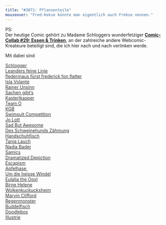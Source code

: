 ```yaml
---
title: "#3071: Pflanzenteile"
mouseover: "Fred-Kekse könnte man eigentlich auch Frekse nennen."
---
```

<p></p><p>PS:<br /> Der heutige Comic gehört zu Madame Schloggers wunderfetziger <a href="http://schlogger.de/wordpress/"><strong>Comic-Collab #29: Essen &amp; Trinken</strong></a>, an der zahlreiche andere Webcomic-Kreateure beteiligt sind, die ich hier nach und nach verlinken werde.</p><p>Mit dabei sind</p><p><a href="http://schlogger.de/wordpress/comic-collab-029-essen-trinken/" target="_blank"><span style="color: #333333;">Schlogger</span></a><br /><a href="http://feinelinie.wordpress.com/2014/02/15/comic-collab-029-essen-und-trinken/" target="_blank"><span style="color: #333333;">Leanders feine Linie</span></a><br /><a href="http://www.fonflatter.de/2014/02/15/3071-pflanzenteile/" target="_blank"><span style="color: #333333;">fledermaus fürst frederick fon flatter</span></a><br /><a href="http://www.isla-volante.ch/comic-collab-29-essen-und-trinken/" target="_blank"><span style="color: #333333;">Isla Volante</span></a><br /><a href="http://rainerunsinn.blogspot.de/2014/02/operationsbesteck.html" target="_blank"><span style="color: #333333;">Rainer Unsinn</span></a><br /><a href="http://demichl.wordpress.com/2014/02/15/comic-collab-essen-trinken/" target="_blank"><span style="color: #333333;">Sachen gibt’s</span></a><br /><a href="http://kasterlkasper.de/2014/02/comic-collab/" target="_blank"><span style="color: #333333;">Kasterlkasper</span></a><br /><a href="http://teamocomics.wordpress.com/2014/02/15/comic-collab-29-essen-und-trinken/" target="_blank"><span style="color: #333333;">Team O</span></a><br /><a href="http://klausgehrmannbaeckmann.blogspot.de/2014/02/comic-collabs-29-essen-und-trinken.html" target="_blank"><span style="color: #333333;">KGB</span></a><br /><a href="http://paintedhell.de/blag2/?p=2328" target="_blank"><span style="color: #333333;">Swimsuit Competition</span></a><br /><a href="http://jolott.blogspot.de/2014/02/comic-collab-028-essen-trinken.html" target="_blank"><span style="color: #333333;">Jo Lott</span></a><br /><a href="http://sadbutawesome.com/post/76715145062/essen-trinken" target="_blank"><span style="color: #333333;">Sad But Awesome</span></a><br /><a href="http://des-schweinehunds-zaehmung.blogspot.de/search/label/NEUNUNDZWANZIG?m=1" target="_blank"><span style="color: #333333;">Des Schweinehunds Zähmung</span></a><br /><a href="http://www.handschuhfisch.de/not-mach-erfinderisch/" target="_blank"><span style="color: #333333;">Handschuhfisch</span></a><br /><a href="http://www.tanjalauch.com/2014/02/15/essen-trinken/" target="_blank"><span style="color: #333333;">Tanja Lauch</span></a><br /><a href="http://nadiabader.blogspot.ch/2014/02/comic-collab-029-essen-trinken.html"><span style="color: #333333;">Nadia Bader</span></a><br /><a href="http://samics.tumblr.com/post/76679040818"><span style="color: #333333;">Samics</span></a><br /><a href="http://www.dramatized.de/comic/essen-trinken/"><span style="color: #333333;">Dramatized Depiction</span></a><br /><a href="http://escapism-comics.com/comic/broccoli-saga-pt-5/"><span style="color: #333333;">Escapism</span></a><br /><a href="http://apfelhase.de/post/76720619042/comic-collab-bier-chips-on-your-hips-es-ist"><span style="color: #333333;">Apfelhase </span></a><br /><a href="http://umdieheissewindel.blogspot.de/2014/02/comiccollab-essen-trinken.html" target="_blank"><span style="color: #333333;">Um die heisse Windel</span></a><br /><a href="http://oovl.de/consulting/" target="_blank"><span style="color: #333333;">Eulalia the Oovl</span></a><br /><a href="http://birne-helene.blogspot.de/2014/02/comic-collab-029-essen-trinken.html" target="_blank"><span style="color: #333333;">Birne Helene</span></a><br /><a href="http://wolkenkuckuck.blogspot.co.at/2014/02/gourmet-comic-collab-29.html" target="_blank"><span style="color: #333333;">Wolkenkuckucksheim</span></a><br /><a href="http://www.schisslaweng.net/handwerk/" target="_blank"><span style="color: #333333;">Marvin Clifford</span></a><br /><a href="http://www.regenmonster.de/2014/02/comic-collab-nr-29-essen-trinken.html" target="_blank"><span style="color: #333333;">Regenmonster</span></a><br /><a href="http://online.buddelfisch.de/2014/02/15/comic-collab-29-essen-trinken/" target="_blank"><span style="color: #333333;">Buddelfisch</span></a><br /><a href="http://doodlebox.de/blog/2014/02/comic-collab-29-schokoladeneis/" target="_blank"><span style="color: #333333;">Doodlebox</span></a><br /><a href="http://www.illustrie.com/comics/essen-trinken-comic-collab/" target="_blank"><span style="color: #333333;">Illustrie</span></a></p><p>&nbsp;</p>

